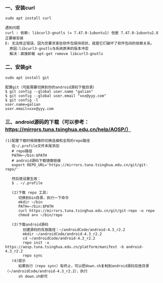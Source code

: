 
### 一、安装curl
    sudo apt install curl
    
    遇到问题
    curl : 依赖: libcurl3-gnutls (= 7.47.0-1ubuntu1) 但是 7.47.0-1ubuntu2.8 正要被安装
    E: 无法修正错误，因为您要求某些软件包保持现状，就是它们破坏了软件包间的依赖关系。
      原因:libcurl3-gnutls与系统原来的版本冲突
      解决：直接卸载 apt-get remove libcurl3-gnutls
      
### 二、安装git
    sudo apt install git
    
    配置git（可能需要切换到你的android源码下载目录）
    $ git config --global user.name "galian"
    $ git config --global user.email "xxx@yyy.com"
    $ git config -l
    user.name=galian
    user.email=xxx@yyy.com
    
### 三、android源码的下载（可以参考：https://mirrors.tuna.tsinghua.edu.cn/help/AOSP/）
    (1)配置下载时候镜像的切换连接和全局的repo路径
       在~/.profile文件末尾添加
       # repo路径
       PATH=~/bin:$PATH
       # android源码下载镜像链接
       export REPO_URL='https://mirrors.tuna.tsinghua.edu.cn/git/git-repo/'
       
       然后使设置生效：
       $ . ~/.profile
       
       (2)下载 repo 工具:
          切换到bin目录，执行一下命令
          mkdir ~/bin
          PATH=~/bin:$PATH
          curl https://mirrors.tuna.tsinghua.edu.cn/git/git-repo -o repo
          chmod a+x ~/bin/repo
       
       (3)下载android源码
            创建源码的存放路径：~/androidCode/android-4.3_r2.2
            mkdir ~/androidCode/android-4.3_r2.2
            cd ~/androidCode/android-4.3_r2.2
            repo init -u https://aosp.tuna.tsinghua.edu.cn/platform/manifest -b android-4.3_r2.2
            repo sync
       (4)提示
          如果执行（repo sync）有终止，可以把down.sh复制到android源码存放目录（~/androidCode/android-4.3_r2.2），执行
          sh down.sh即可
